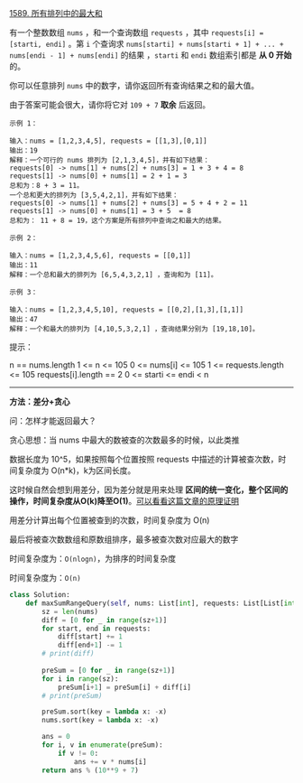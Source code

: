 [1589. 所有排列中的最大和](https://leetcode-cn.com/problems/maximum-sum-obtained-of-any-permutation/)

有一个整数数组 `nums` ，和一个查询数组 `requests` ，其中 `requests[i] = [starti, endi]` 。第 `i` 个查询求 `nums[starti] + nums[starti + 1] + ... + nums[endi - 1] + nums[endi]` 的结果 ，`starti` 和 `endi` 数组索引都是 **从 0 开始** 的。

你可以任意排列 `nums` 中的数字，请你返回所有查询结果之和的最大值。

由于答案可能会很大，请你将它对 `109 + 7` **取余** 后返回。

```
示例 1：

输入：nums = [1,2,3,4,5], requests = [[1,3],[0,1]]
输出：19
解释：一个可行的 nums 排列为 [2,1,3,4,5]，并有如下结果：
requests[0] -> nums[1] + nums[2] + nums[3] = 1 + 3 + 4 = 8
requests[1] -> nums[0] + nums[1] = 2 + 1 = 3
总和为：8 + 3 = 11。
一个总和更大的排列为 [3,5,4,2,1]，并有如下结果：
requests[0] -> nums[1] + nums[2] + nums[3] = 5 + 4 + 2 = 11
requests[1] -> nums[0] + nums[1] = 3 + 5  = 8
总和为： 11 + 8 = 19，这个方案是所有排列中查询之和最大的结果。

示例 2：

输入：nums = [1,2,3,4,5,6], requests = [[0,1]]
输出：11
解释：一个总和最大的排列为 [6,5,4,3,2,1] ，查询和为 [11]。

示例 3：

输入：nums = [1,2,3,4,5,10], requests = [[0,2],[1,3],[1,1]]
输出：47
解释：一个和最大的排列为 [4,10,5,3,2,1] ，查询结果分别为 [19,18,10]。
```

提示：

n == nums.length
1 <= n <= 105
0 <= nums[i] <= 105
1 <= requests.length <= 105
requests[i].length == 2
0 <= starti <= endi < n

---

**方法：差分+贪心**

问：怎样才能返回最大？

贪心思想：当 nums 中最大的数被查的次数最多的时候，以此类推

数据长度为 10^5，如果按照每个位置按照 requests 中描述的计算被查次数，时间复杂度为 O(n*k)，k为区间长度。

这时候自然会想到用差分，因为差分就是用来处理 **区间的统一变化，整个区间的操作，时间复杂度从O(k)降至O(1)**。[可以看看这篇文章的原理证明](https://doongz.gitbook.io/notes/ji-chu-suan-fa/qian-zhui-he-cha-fen/cha-fen)

用差分计算出每个位置被查到的次数，时间复杂度为 O(n)

最后将被查次数数组和原数组排序，最多被查次数对应最大的数字

时间复杂度为：`O(nlogn)`，为排序的时间复杂度

时间复杂度为：`O(n)`

```python
class Solution:
    def maxSumRangeQuery(self, nums: List[int], requests: List[List[int]]) -> int:
        sz = len(nums)
        diff = [0 for _ in range(sz+1)]
        for start, end in requests:
            diff[start] += 1
            diff[end+1] -= 1
        # print(diff)
        
        preSum = [0 for _ in range(sz+1)]
        for i in range(sz):
            preSum[i+1] = preSum[i] + diff[i]
        # print(preSum)

        preSum.sort(key = lambda x: -x)
        nums.sort(key = lambda x: -x)

        ans = 0
        for i, v in enumerate(preSum):
            if v != 0:
                ans += v * nums[i]
        return ans % (10**9 + 7)
```
